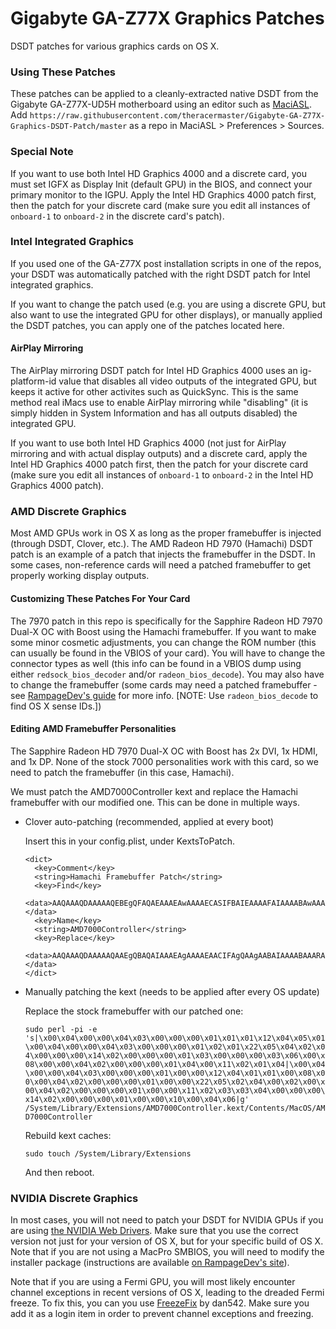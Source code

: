 # Gigabyte GA-Z77X Graphics Patches

DSDT patches for various graphics cards on OS X.

### Using These Patches
These patches can be applied to a cleanly-extracted native DSDT from the Gigabyte GA-Z77X-UD5H motherboard using an editor such as [MaciASL](http://maciasl.sourceforge.net). Add `https://raw.githubusercontent.com/theracermaster/Gigabyte-GA-Z77X-Graphics-DSDT-Patch/master` as a repo in MaciASL > Preferences > Sources.

### Special Note
If you want to use both Intel HD Graphics 4000 and a discrete card, you must set IGFX as Display Init (default GPU) in the BIOS, and connect your primary monitor to the IGPU. Apply the Intel HD Graphics 4000 patch first, then the patch for your discrete card (make sure you edit all instances of `onboard-1` to `onboard-2` in the discrete card's patch).

### Intel Integrated Graphics
If you used one of the GA-Z77X post installation scripts in one of the repos, your DSDT was automatically patched with the right DSDT patch for Intel integrated graphics.

If you want to change the patch used (e.g. you are using a discrete GPU, but also want to use the integrated GPU for other displays), or manually applied the DSDT patches, you can apply one of the patches located here.
#### AirPlay Mirroring
The AirPlay mirroring DSDT patch for Intel HD Graphics 4000 uses an ig-platform-id value that disables all video outputs of the integrated GPU, but keeps it active for other activites such as QuickSync. This is the same method real iMacs use to enable AirPlay mirroring while "disabling" (it is simply hidden in System Information and has all outputs disabled) the integrated GPU.

If you want to use both Intel HD Graphics 4000  (not just for AirPlay mirroring and with actual display outputs) and a discrete card, apply the Intel HD Graphics 4000 patch first, then the patch for your discrete card (make sure you edit all instances of `onboard-1` to `onboard-2` in the Intel HD Graphics 4000 patch).

### AMD Discrete Graphics
Most AMD GPUs work in OS X as long as the proper framebuffer is injected (through DSDT, Clover, etc.). The AMD Radeon HD 7970 (Hamachi) DSDT patch is an example of a patch that injects the framebuffer in the DSDT. In some cases, non-reference cards will need a patched framebuffer to get properly working display outputs.
#### Customizing These Patches For Your Card
The 7970 patch in this repo is specifically for the Sapphire Radeon HD 7970 Dual-X OC with Boost using the Hamachi framebuffer. If you want to make some minor cosmetic adjustments, you can change the ROM number (this can usually be found in the VBIOS of your card). You will have to change the connector types as well (this info can be found in a VBIOS dump using either `redsock_bios_decoder` and/or `radeon_bios_decode`). You may also have to change the framebuffer (some cards may need a patched framebuffer - see [RampageDev's guide](http://www.rampagedev.com/?page_id=82&page=10) for more info. [NOTE: Use `radeon_bios_decode` to find OS X sense IDs.])

#### Editing AMD Framebuffer Personalities
The Sapphire Radeon HD 7970 Dual-X OC with Boost has 2x DVI, 1x HDMI, and 1x DP. None of the stock 7000 personalities work with this card, so we need to patch the framebuffer (in this case, Hamachi).

We must patch the AMD7000Controller kext and replace the Hamachi framebuffer with our modified one. This can be done in multiple ways.

- Clover auto-patching (recommended, applied at every boot)

  Insert this in your config.plist, under KextsToPatch.
  
  ```plist
  <dict>
    <key>Comment</key>
    <string>Hamachi Framebuffer Patch</string>
    <key>Find</key>
    <data>AAQAAAQDAAAAAQEBEgQFAQAEAAAEAwAAAAECASIFBAIEAAAAFAIAAAABAwAAAAMGAAgAAAQCAAAAAQQAEQIBBA==</data>
    <key>Name</key>
    <string>AMD7000Controller</string>
    <key>Replace</key>
    <data>AAQAAAQDAAAAAQAAEgQBAQAIAAAEAgAAAAEAACIFAgQAAgAABAIAAAABAAARAgMDBAAAABQCAAAAAQAAEAAEBg==</data>
  </dict>
  ```

- Manually patching the kext (needs to be applied after every OS update)

  Replace the stock framebuffer with our patched one:

  `sudo perl -pi -e 's|\x00\x04\x00\x00\x04\x03\x00\x00\x00\x01\x01\x01\x12\x04\x05\x01\x00\x04\x00\x00\x04\x03\x00\x00\x00\x01\x02\x01\x22\x05\x04\x02\x04\x00\x00\x00\x14\x02\x00\x00\x00\x01\x03\x00\x00\x00\x03\x06\x00\x08\x00\x00\x04\x02\x00\x00\x00\x01\x04\x00\x11\x02\x01\x04|\x00\x04\x00\x00\x04\x03\x00\x00\x00\x01\x00\x00\x12\x04\x01\x01\x00\x08\x00\x00\x04\x02\x00\x00\x00\x01\x00\x00\x22\x05\x02\x04\x00\x02\x00\x00\x04\x02\x00\x00\x00\x01\x00\x00\x11\x02\x03\x03\x04\x00\x00\x00\x14\x02\x00\x00\x00\x01\x00\x00\x10\x00\x04\x06|g' /System/Library/Extensions/AMD7000Controller.kext/Contents/MacOS/AMD7000Controller`
  
  Rebuild kext caches:
  
  `sudo touch /System/Library/Extensions`

  And then reboot.

### NVIDIA Discrete Graphics
In most cases, you will not need to patch your DSDT for NVIDIA GPUs if you are using [the NVIDIA Web Drivers](hhttp://www.insanelymac.com/forum/topic/301416-nvidia-web-driver-updates-for-yosemite/). Make sure that you use the correct version not just for your version of OS X, but for your specific build of OS X. Note that if you are not using a MacPro SMBIOS, you will need to modify the installer package (instructions are available [on RampageDev's site](http://www.rampagedev.com/?page_id=276&page=3)).

Note that if you are using a Fermi GPU, you will most likely encounter channel exceptions in recent versions of OS X, leading to the dreaded Fermi freeze. To fix this, you can you use [FreezeFix](http://www.insanelymac.com/forum/topic/291300-fermi-freeze-investigation/) by dan542. Make sure you add it as a login item in order to prevent channel exceptions and freezing.
